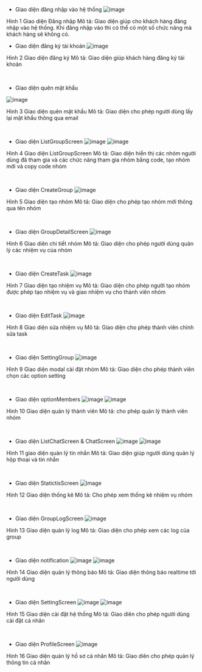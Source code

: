 -	Giao diện đăng nhập vào hệ thống
![image](https://github.com/user-attachments/assets/0df79c5a-e7eb-47cf-9191-9ff69baeb117)

Hình 1 Giao diện Đăng nhập
Mô tả: Giao diện giúp cho khách hàng đăng nhập vào hệ thống. Khi đăng nhập vào thì có thể có một số chức năng mà khách hàng sẽ không có.
 
-	Giao diện đăng ký tài khoản
![image](https://github.com/user-attachments/assets/8b969da3-5a2c-47cc-89f1-2f4483ad5727)

 
Hình 2 Giao diện đăng ký
Mô tả: Giao diện giúp khách hàng đăng ký tài khoản


 
-	Giao diện quên mật khẩu

 ![image](https://github.com/user-attachments/assets/b1f6756a-8f55-4b24-8c31-15cfe1709c55)

Hình 3 Giao diện quên mật khẩu
Mô tả: Giao diện cho phép người dùng lấy lại mật khẩu thông qua email

 
-	Giao diện ListGroupScreen
  ![image](https://github.com/user-attachments/assets/24e32039-fad8-47a3-8b4b-a5b0d3181f7b)
![image](https://github.com/user-attachments/assets/92d274ce-6045-435e-9568-884c8f80096d)


Hình 4 Giao diện  ListGroupScreen
Mô tả: Giao diện hiển thị các nhóm người dùng đã tham gia và các chức năng tham gia nhóm bằng code, tạo nhóm mới và copy code nhóm

 
-	Giao diện CreateGroup
![image](https://github.com/user-attachments/assets/faf14e92-155a-4a5b-8754-7c3d8bbafbbc)

 
Hình 5 Giao diện tạo nhóm
Mô tả: Giao diện cho phép tạo nhóm mới thông qua tên nhóm

 
-	Giao diện GroupDetailScreen
![image](https://github.com/user-attachments/assets/18e0d30b-6528-4956-987a-4de3041dd55a)

 
Hình 6 Giao diên chi tiết nhóm
Mô tả: Giao diện cho phép  người dùng quản lý các nhiệm vụ của nhóm

 
-	Giao diện CreateTask
![image](https://github.com/user-attachments/assets/3b4dc11d-2c56-41c0-86d2-acef138b4411)

 
Hình 7 Giao diện tạo nhiệm vụ
Mô tả: Giao diện cho phép người tạo nhóm được phép tạo nhiệm vụ và giao nhiệm vụ cho thành viên nhóm

 
-	Giao diện EditTask
![image](https://github.com/user-attachments/assets/3b077824-f942-4dab-9e40-f6c1314f1da8)

 
Hình 8 Giao diện sửa nhiệm vụ
Mô tả: Giao diện cho phép thành viên chỉnh sửa task

 
-	Giao diện SettingGroup
![image](https://github.com/user-attachments/assets/0a4a5622-2fdb-4ff3-b81f-fb95c07e87c9)

 
Hình 9 Giao diện modal cài đặt nhóm
Mô tả: Giao diện cho phép thành viên chọn các option setting

 
-	Giao diện optionMembers
![image](https://github.com/user-attachments/assets/9ef81766-61dc-47bb-960b-2b9208a241c0)
![image](https://github.com/user-attachments/assets/c66aba32-31eb-4a04-a29d-4023a2b4b0ee)

  
Hình 10 Giao diện quản lý thành viên
Mô tả: cho phép quản lý thành viên nhóm

 
-	Giao diện ListChatScreen & ChatScreen
![image](https://github.com/user-attachments/assets/83993530-d3d7-402e-8915-97b975a7abe6)
![image](https://github.com/user-attachments/assets/ed7159bd-3854-494b-99f9-8a98583e7305)

  
Hình 11 giao diện quản lý tin nhắn
Mô tả: Giao diện giúp người dùng quản lý hộp thoại và tin nhắn

 
-	Giao diện StatictisScreen
![image](https://github.com/user-attachments/assets/5a03520e-d185-4ec2-bfa2-4024a3d61845)

 
Hình 12 Giao diện thống kê
Mô tả: Cho phép xem thống kê nhiệm vụ nhóm

 
-	Giao diện GroupLogScreen
![image](https://github.com/user-attachments/assets/c5217061-d1f7-4ebf-af3b-984ad427e051)

 
Hình 13 Giao diện quản lý log
Mô tả: Giao diện cho phép xem các log của group 

 
-	Giao diện notification
![image](https://github.com/user-attachments/assets/40f403ff-343a-40ce-a477-d09498e3605e)
![image](https://github.com/user-attachments/assets/8a2d79f4-2ec9-4fab-8998-4224ccb08c67)

  
Hình 14 Giao diện quản lý thông báo
Mô tả: Giao diện thông báo realtime tới người dùng

 
-	Giao diện SettingScreen
![image](https://github.com/user-attachments/assets/193b30a7-430a-4aa0-9cc1-4c073558baa8)
![image](https://github.com/user-attachments/assets/04c2bd78-ff09-42de-b662-73234187393c)

  
Hình 15 Giao diện cài đặt hệ thống
Mô tả: Giao diên cho phép người dùng cài đặt cá nhân

 
-	Giao diện ProfileScreen
![image](https://github.com/user-attachments/assets/7c2d7399-1bae-456b-8c6a-64e6dfc048bd)

 
Hình 16 Giao diện quản lý hồ sơ cá nhân
Mô tả: Giao diên cho phép quản lý thông tin cá nhân

 
